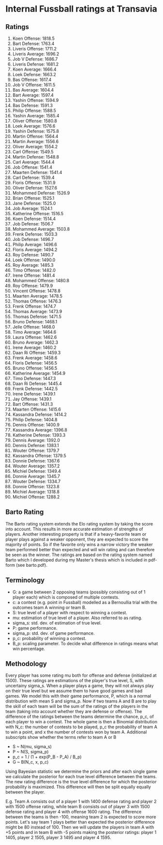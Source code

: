 # Internal Fussball ratings at Transavia
## Ratings
1. Koen Offense: 1818.5 
2. Bart Defense: 1763.4 
3. Liveris Offense: 1711.2 
4. Liveris Average: 1696.2 
5. Job V Defense: 1686.7 
6. Liveris Defense: 1681.2 
7. Koen Average: 1666.4 
8. Loek Defense: 1663.2 
9. Bas Offense: 1617.4 
10. Job V Offense: 1611.5 
11. Bas Average: 1604.4 
12. Bart Average: 1597.4 
13. Yashin Offense: 1594.9 
14. Bas Defense: 1591.3 
15. Philip Offense: 1588.5 
16. Yashin Average: 1585.4 
17. Oliver Offense: 1580.8 
18. Loek Average: 1576.6 
19. Yashin Defense: 1575.8 
20. Martin Offense: 1564.4 
21. Martin Average: 1556.6 
22. Oliver Average: 1554.2 
23. Carl Offense: 1549.5 
24. Martin Defense: 1548.8 
25. Carl Average: 1544.4 
26. Job Offense: 1541.4 
27. Maarten Defense: 1541.4 
28. Carl Defense: 1539.4 
29. Floris Offense: 1531.9 
30. Oliver Defense: 1527.6 
31. Mohammed Defense: 1526.9 
32. Brian Offense: 1525.1 
33. Jane Defense: 1525.0 
34. Job Average: 1524.1 
35. Katherine Offense: 1516.5 
36. Koen Defense: 1514.4 
37. Job Defense: 1506.7 
38. Mohammed Average: 1503.8 
39. Frenk  Defense: 1503.3 
40. Job  Defense: 1496.7 
41. Philip Average: 1496.6 
42. Floris Average: 1494.2 
43. Roy Defense: 1490.7 
44. Loek Offense: 1490.0 
45. Roy Average: 1485.3 
46. Timo Offense: 1482.0 
47. Irene Offense: 1481.4 
48. Mohammed Offense: 1480.8 
49. Roy Offense: 1479.9 
50. Vincent Offense: 1478.8 
51. Maarten Average: 1478.5 
52. Thomas Offense: 1476.3 
53. Frenk Offense: 1474.7 
54. Thomas Average: 1473.9 
55. Thomas Defense: 1471.5 
56. Bruno Defense: 1468.1 
57. Jelle Offense: 1468.0 
58. Timo Average: 1464.6 
59. Laura Offense: 1462.6 
60. Bruno Average: 1462.3 
61. Irene Average: 1460.2 
62. Daan Ri Offense: 1459.3 
63. Frenk Average: 1458.6 
64. Floris Defense: 1456.5 
65. Bruno Offense: 1456.5 
66. Katherine Average: 1454.9 
67. Timo Defense: 1447.3 
68. Daan Ri Defense: 1445.4 
69. Frenk Defense: 1442.5 
70. Irene Defense: 1439.1 
71. Jay Offense: 1439.1 
72. Bart Offense: 1431.3 
73. Maarten Offense: 1415.6 
74. Kassandra Defense: 1414.2 
75. Philip Defense: 1404.8 
76. Dennis Offense: 1400.9 
77. Kassandra Average: 1396.8 
78. Katherine Defense: 1393.3 
79. Dennis Average: 1392.0 
80. Dennis Defense: 1383.1 
81. Wouter Offense: 1379.7 
82. Kassandra Offense: 1379.5 
83. Donnie Defense: 1367.6 
84. Wouter Average: 1357.2 
85. Michiel Defense: 1349.4 
86. Donnie Average: 1345.7 
87. Wouter Defense: 1334.7 
88. Donnie Offense: 1323.8 
89. Michiel Average: 1318.8 
90. Michiel Offense: 1288.2 

## Barto Rating
The Barto rating system extends the Elo rating system by taking the score into account. This results in more accurate estimation of strengths of players. Another interesting property is that if a heavy-favorite team or player plays against a weaker opponent, they are expected to score the majority of points. So if the favorite only wins a narrow victory the weaker team performed better than expected and will win rating and can therefore be seen as the winner. The ratings are based on the rating system named Barto which I developed during my Master's thesis which is included in pdf-form (see barto.pdf).
## Terminology
- G: a game between 2 opposing teams (possibly consisting out of 1 player each) which is composed of multiple contests.
- c: a contest (e.g. point in Fussball) modelled as a Bernoullia trial with the outcomes team A winning or team B.
- S: true level of a player with respect to winning a contest.
- mu: estimation of true level of a player. Also referred to as rating.
- sigma_s: std. dev. of estimation of true level.
- P: game performance.
- sigma_p: std. dev. of game performance.
- p_c: probability of winning a contest.
- B_p: scaling parameter. To decide what difference in ratings means what win percentage.
## Methodology
Every player has some rating mu both for offense and defense (initialized at 1500). These ratings are estimations of the player's true level, S, with uncertainy sigma_s. When a player plays a game, they will not always play on their true level but we assume them to have good games and bad games. We model this with their game performance, P, which is a normal distribution with mean S and sigma_p. Now if two teams A and B are to play the skill of each team will be the sum of the ratings of the players in the team (taking into account whether they are defense or offense). The difference of the ratings between the teams determine the chance, p_c, of each player to win a contest. The whole game is then a Binomial distribution with N_c: the number of contests to be played, p_c the probability of team A to win a point, and x the number of contests won by team A. Additional subscripts show whether the terms refer to team A or B
- S ~ N(mu, sigma_s)
- P ~ N(S, sigma_p)
- p_c = 1 / (1 + exp(P_B - P_A) / B_p)
- G ~ B(N_c, x, p_c)

Using Bayesian statistic we determine the priors and after each single game we calculate the posterior for each true level difference between the teams. The new rating difference is the true level difference for which the posterior probability is maximized. This difference will then be split equally equally between the player. 

E.g. Team A consists out of a player 1 with 1400 defense rating and player 2 with 1500 offense rating, while team B consists out of player 3 with 1500 defense rating and player 4 with offense 1600 rating. The difference between the teams is then -100, meaning team 2 is expected to score more points. Let's say team 1 plays better than expected the posterior difference might be 80 instead of 100. Then we will update the players in team A with +5 points and in team B with -5 points making the posterior ratings: player 1 1405, player 2 1505, player 3 1495 and player 4 1595.